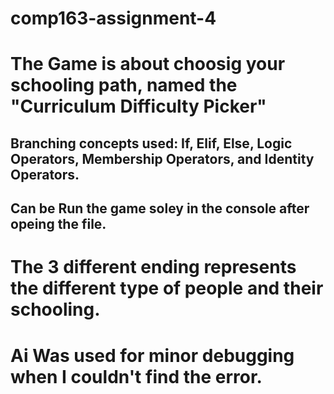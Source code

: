 # comp163-assignment-4
# The Game is about choosig your schooling path, named the "Curriculum Difficulty Picker"
## Branching concepts used: If, Elif, Else, Logic Operators, Membership Operators, and Identity Operators.
## Can be Run the game soley in the console after opeing the file.
# The 3 different ending represents the different type of people and their schooling.
# Ai Was used for minor debugging when I couldn't find the error.
